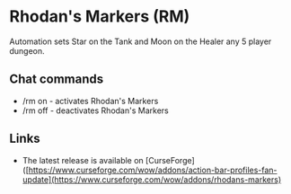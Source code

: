 Rhodan's Markers (RM)
=====================

Automation sets Star on the Tank and Moon on the Healer any 5 player dungeon.

Chat commands
-------------

* /rm on - activates Rhodan's Markers
* /rm off - deactivates Rhodan's Markers

Links
-----

* The latest release is available on [CurseForge]([https://www.curseforge.com/wow/addons/action-bar-profiles-fan-update](https://www.curseforge.com/wow/addons/rhodans-markers)
